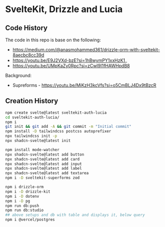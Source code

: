 # SvelteKit, Drizzle and Lucia

## Code History

The code in this repo is base on the following:

- https://medium.com/@anasmohammed361/drizzle-orm-with-sveltekit-8aecbc8cc39d
- https://youtu.be/E9J2VXd-bzE?si=1hBwymPY1xxHzK1_
- https://youtu.be/UMpKaZy0Rpc?si=zCwl9I1fHAWHpdB8

Background:

- Supreforms - https://youtu.be/MiKzH3kcVfs?si=o5CmBLJ4Dx9tBzcR

## Creation History

```bash
npm create svelte@latest sveltekit-auth-lucia
cd sveltekit-auth-lucia/
npm i
git init && git add -A && git commit -m "Initial commit"
npm install -D tailwindcss postcss autoprefixer
npx tailwindcss init -p
npx shadcn-svelte@latest init
```

```bash
npm install mode-watcher
npx shadcn-svelte@latest add button
npx shadcn-svelte@latest add card
npx shadcn-svelte@latest add input
npx shadcn-svelte@latest add label
npx shadcn-svelte@latest add textarea
npm i -D sveltekit-superforms zod
```

```bash
npm i drizzle-orm
npm i -D drizzle-kit
npm i -D dotenv
npm i -D pg
npm run db:push
npm run db:studio
## above setups and db with table and displays it, below query
npm i @vercel/postgres
```
